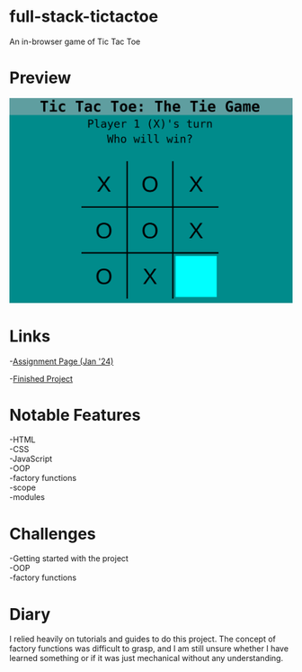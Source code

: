 # full-stack-tictactoe
An in-browser game of Tic Tac Toe

# Preview

<div align="center">
    <img src="./project-preview.png">
</div>

# Links

-[Assignment Page (Jan '24)](https://www.theodinproject.com/lessons/node-path-javascript-tic-tac-toe)

-[Finished Project](https://erreurdesyntaxe.github.io/full-stack-TicTacToe/)

# Notable Features

-HTML  
-CSS  
-JavaScript  
-OOP  
-factory functions  
-scope  
-modules  

# Challenges

-Getting started with the project  
-OOP  
-factory functions  

# Diary

I relied heavily on tutorials and guides to do this project. The concept of
factory functions was difficult to grasp, and I am still unsure whether I have
learned something or if it was just mechanical without any understanding. 